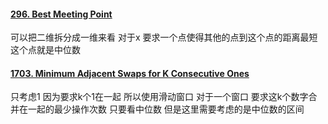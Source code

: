 #### [296. Best Meeting Point](https://leetcode.cn/problems/best-meeting-point/)
可以把二维拆分成一维来看 对于x 要求一个点使得其他的点到这个点的距离最短 这个点就是中位数

#### [1703. Minimum Adjacent Swaps for K Consecutive Ones](https://leetcode.cn/problems/minimum-adjacent-swaps-for-k-consecutive-ones/)
只考虑1 因为要求k个1在一起 所以使用滑动窗口 对于一个窗口 要求这k个数字合并在一起的最少操作次数 只要看中位数 但是这里需要考虑的是中位数的区间 
<!--stackedit_data:
eyJoaXN0b3J5IjpbLTg2MzUwNzkxNl19
-->